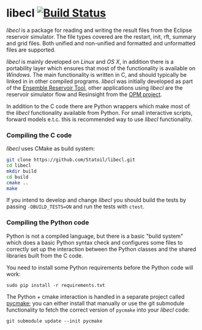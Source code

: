 # libecl [![Build Status](https://travis-ci.org/Statoil/libecl.svg?branch=master)](https://travis-ci.org/Statoil/libecl)


*libecl* is a package for reading and writing the result files from
the Eclipse reservoir simulator. The file types covered are the
restart, init, rft, summary and grid files. Both unified and
non-unified and formatted and unformatted files are supported.

*libecl* is mainly developed on *Linux* and *OS X*, in addition there
is a portability layer which ensures that most of the functionality is
available on *Windows*. The main functionality is written in C, and
should typically be linked in in other compiled programs. *libecl* was
initially developed as part of the [Ensemble Reservoir
Tool](http://github.com/Statoil/ert), other applications using
*libecl* are the reservoir simulator flow and Resinsight from the [OPM
project](http://github.com/OPM/).

In addition to the C code there are Python wrappers which make most of
the *libecl* functionality available from Python. For small interactive
scripts, forward models e.t.c. this is recommended way to use *libecl*
functionality.


### Compiling the C code ###
*libecl* uses CMake as build system:

```bash
git clone https://github.com/Statoil/libecl.git
cd libecl
mkdir build
cd build
cmake ..
make
```
If you intend to develop and change *libecl* you should build the tests
by passing `-DBUILD_TESTS=ON` and run the tests with `ctest`.



### Compiling the Python code ###

Python is not a compiled language, but there is a basic "build system"
which does a basic Python syntax check and configures some files to
correctly set up the interaction between the Python classes and the
shared libraries built from the C code.

You need to install some Python requirements before the Python code
will work:

    sudo pip install -r requirements.txt

The Python + cmake interaction is handled in a separate project called
[pycmake](https://github.com/Statoil/pycmake); you can either install
that manually or use the git submodule functionality to fetch the
correct version of `pycmake` into your *libecl* code:

    git submodule update --init pycmake




